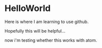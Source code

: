 # HelloWorld

Here is where I am learning to use github.

Hopefully this will be helpful...

now i'm testing whether this works with atom.
